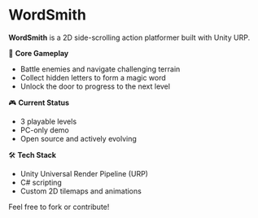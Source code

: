 # WordSmith 

**WordSmith** is a 2D side-scrolling action platformer built with Unity URP.

🧩 **Core Gameplay**
- Battle enemies and navigate challenging terrain  
- Collect hidden letters to form a magic word  
- Unlock the door to progress to the next level  

🎮 **Current Status**
- 3 playable levels  
- PC-only demo  
- Open source and actively evolving  

🛠 **Tech Stack**
- Unity Universal Render Pipeline (URP)  
- C# scripting  
- Custom 2D tilemaps and animations  

Feel free to fork or contribute!
